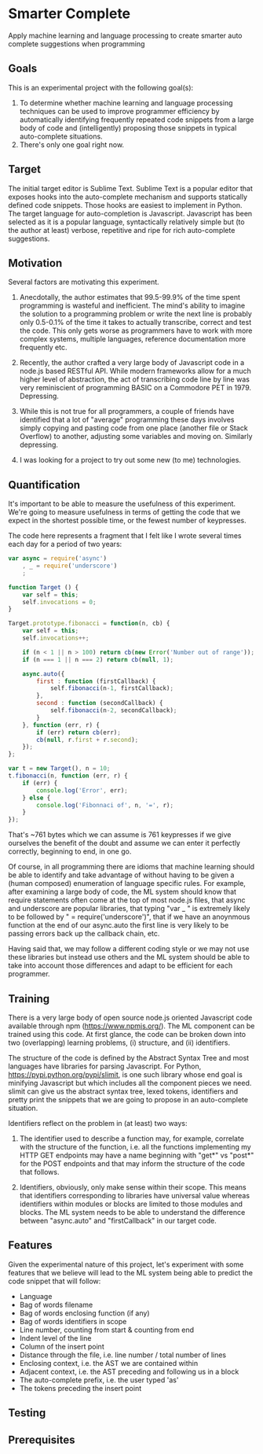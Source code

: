 Smarter Complete
================

Apply machine learning and language processing to create smarter auto complete
suggestions when programming

Goals
-----

This is an experimental project with the following goal(s):

1. To determine whether machine learning and language processing techniques
can be used to improve programmer efficiency by automatically identifying
frequently repeated code snippets from a large body of code and
(intelligently) proposing those snippets in typical auto-complete situations.
2. There's only one goal right now.

Target
------

The initial target editor is Sublime Text. Sublime Text is a popular editor
that exposes hooks into the auto-complete mechanism and supports statically
defined code snippets. Those hooks are easiest to implement in Python. The
target language for auto-completion is Javascript. Javascript has been
selected as it is a popular language, syntactically relatively simple but (to
the author at least) verbose, repetitive and ripe for rich auto-complete
suggestions.

Motivation
----------

Several factors are motivating this experiment.

1. Anecdotally, the author estimates that 99.5-99.9% of the time spent
programming is wasteful and inefficient. The mind's ability to imagine the
solution to a programming problem or write the next line is probably only
0.5-0.1% of the time it takes to actually transcribe, correct and test the
code. This only gets worse as programmers have to work with more complex
systems, multiple languages, reference documentation more frequently etc.

2. Recently, the author crafted a very large body of Javascript code in a
node.js based RESTful API. While modern frameworks allow for a much higher
level of abstraction, the act of transcribing code line by line was very
reminiscient of programming BASIC on a Commodore PET in 1979. Depressing.

3. While this is not true for all programmers, a couple of friends have
identified that a lot of "average" programming these days involves simply
copying and pasting code from one place (another file or Stack Overflow) to
another, adjusting some variables and moving on. Similarly depressing.

4. I was looking for a project to try out some new (to me) technologies.

Quantification
--------------

It's important to be able to measure the usefulness of this experiment. We're
going to measure usefulness in terms of getting the code that we expect in the
shortest possible time, or the fewest number of keypresses.

The code here represents a fragment that I felt like I wrote several times
each day for a period of two years:

```javascript
var async = require('async')
	, _ = require('underscore')
	;

function Target () {
	var self = this;
	self.invocations = 0;
}

Target.prototype.fibonacci = function(n, cb) {
	var self = this;
	self.invocations++;

	if (n < 1 || n > 100) return cb(new Error('Number out of range'));
	if (n === 1 || n === 2) return cb(null, 1);

	async.auto({
		first : function (firstCallback) {
			self.fibonacci(n-1, firstCallback);
		},
		second : function (secondCallback) {
			self.fibonacci(n-2, secondCallback);
		}
	}, function (err, r) {
		if (err) return cb(err);
		cb(null, r.first + r.second);
	});
};

var t = new Target(), n = 10;
t.fibonacci(n, function (err, r) {
	if (err) {
		console.log('Error', err);
	} else {
		console.log('Fibonnaci of', n, '=', r);
	}
});
```

That's ~761 bytes which we can assume is 761 keypresses if we give ourselves
the benefit of the doubt and assume we can enter it perfectly correctly,
beginning to end, in one go.

Of course, in all programming there are idioms that machine learning should be
able to identify and take advantage of without having to be given a (human
composed) enumeration of language specific rules. For
example, after examining a large body of code, the ML system should know that
require statements often come at the top of most node.js files, that async and
underscore are popular libraries, that typing "var _ " is extremely likely to
be followed by " = require('underscore')", that if we have an anoynmous
function at the end of our async.auto the first line is very likely to be
passing errors back up the callback chain, etc.

Having said that, we may follow a different coding style or we may not use
these libraries but instead use others and the ML system should be able to
take into account those differences and adapt to be efficient for each
programmer.

Training
--------

There is a very large body of open source node.js oriented Javascript code
available through npm (https://www.npmjs.org/). The ML component can be
trained using this code. At first glance, the code can be broken down into two
(overlapping) learning problems, (i) structure, and (ii) identifiers.

The structure of the code is defined by the Abstract Syntax Tree and most
languages have libraries for parsing Javascript. For Python,
https://pypi.python.org/pypi/slimit, is one such library whose end goal is
minifying Javascript but which includes all the component pieces we need.
slimit can give us the abstract syntax tree, lexed tokens, identifiers and
pretty print the snippets that we are going to propose in an auto-complete
situation.

Identifiers reflect on the problem in (at least) two ways:

1. The identifier used to describe a function may, for example, correlate with
the structure of the function, i.e. all the functions implementing my HTTP GET
endpoints may have a name beginning with "get*" vs "post*" for the POST
endpoints and that may inform the structure of the code that follows.

2. Identifiers, obviously, only make sense within their scope. This means that
identifiers corresponding to libraries have universal value whereas
identifiers within modules or blocks are limited to those modules and blocks.
The ML system needs to be able to understand the difference between
"async.auto" and "firstCallback" in our target code.

Features
--------

Given the experimental nature of this project, let's experiment with some
features that we believe will lead to the ML system being able to predict the
code snippet that will follow:

- Language
- Bag of words filename
- Bag of words enclosing function (if any)
- Bag of words identifiers in scope
- Line number, counting from start & counting from end
- Indent level of the line
- Column of the insert point
- Distance through the file, i.e. line number / total number of lines
- Enclosing context, i.e. the AST we are contained within
- Adjacent context, i.e. the AST preceding and following us in a block
- The auto-complete prefix, i.e. the user typed 'as'
- The tokens preceding the insert point

Testing
-------

Prerequisites
-------------
